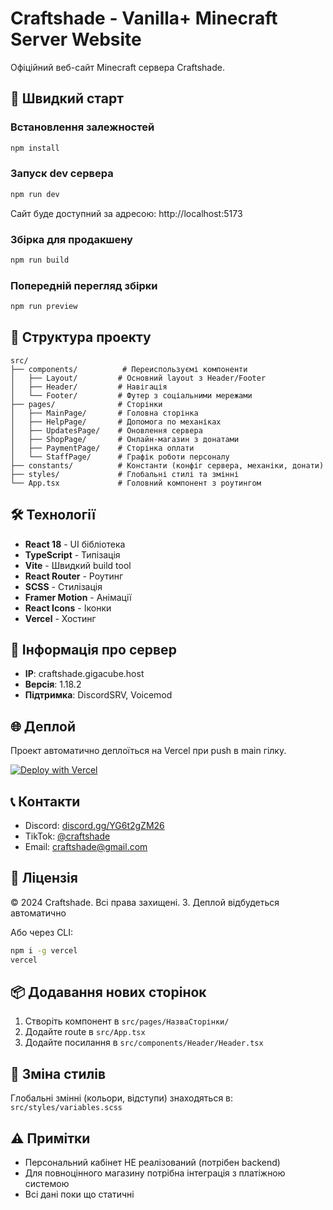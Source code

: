 # Craftshade - Vanilla+ Minecraft Server Website

Офіційний веб-сайт Minecraft сервера Craftshade.

## 🚀 Швидкий старт

### Встановлення залежностей

```bash
npm install
```

### Запуск dev сервера

```bash
npm run dev
```

Сайт буде доступний за адресою: http://localhost:5173

### Збірка для продакшену

```bash
npm run build
```

### Попередній перегляд збірки

```bash
npm run preview
```

## 📁 Структура проекту

```
src/
├── components/          # Переиспользуємі компоненти
│   ├── Layout/         # Основний layout з Header/Footer
│   ├── Header/         # Навігація
│   └── Footer/         # Футер з соціальними мережами
├── pages/              # Сторінки
│   ├── MainPage/       # Головна сторінка
│   ├── HelpPage/       # Допомога по механіках
│   ├── UpdatesPage/    # Оновлення сервера
│   ├── ShopPage/       # Онлайн-магазин з донатами
│   ├── PaymentPage/    # Сторінка оплати
│   └── StaffPage/      # Графік роботи персоналу
├── constants/          # Константи (конфіг сервера, механіки, донати)
├── styles/             # Глобальні стилі та змінні
└── App.tsx             # Головний компонент з роутингом
```

## 🛠️ Технології

- **React 18** - UI бібліотека
- **TypeScript** - Типізація
- **Vite** - Швидкий build tool
- **React Router** - Роутинг
- **SCSS** - Стилізація
- **Framer Motion** - Анімації
- **React Icons** - Іконки
- **Vercel** - Хостинг

## 📝 Інформація про сервер

- **IP**: craftshade.gigacube.host
- **Версія**: 1.18.2
- **Підтримка**: DiscordSRV, Voicemod

## 🌐 Деплой

Проект автоматично деплоїться на Vercel при push в main гілку.

[![Deploy with Vercel](https://vercel.com/button)](https://vercel.com/new/clone?repository-url=https://github.com/YOUR_USERNAME/craftshade-website)

## 📞 Контакти

- Discord: [discord.gg/YG6t2gZM26](https://discord.gg/YG6t2gZM26)
- TikTok: [@craftshade](https://www.tiktok.com/@craftshade)
- Email: craftshade@gmail.com

## 📄 Ліцензія

© 2024 Craftshade. Всі права захищені.
3. Деплой відбудеться автоматично

Або через CLI:

```bash
npm i -g vercel
vercel
```

## 📦 Додавання нових сторінок

1. Створіть компонент в `src/pages/НазваСторінки/`
2. Додайте route в `src/App.tsx`
3. Додайте посилання в `src/components/Header/Header.tsx`

## 🎨 Зміна стилів

Глобальні змінні (кольори, відступи) знаходяться в:
`src/styles/variables.scss`

## ⚠️ Примітки

- Персональний кабінет НЕ реалізований (потрібен backend)
- Для повноцінного магазину потрібна інтеграція з платіжною системою
- Всі дані поки що статичні
```
